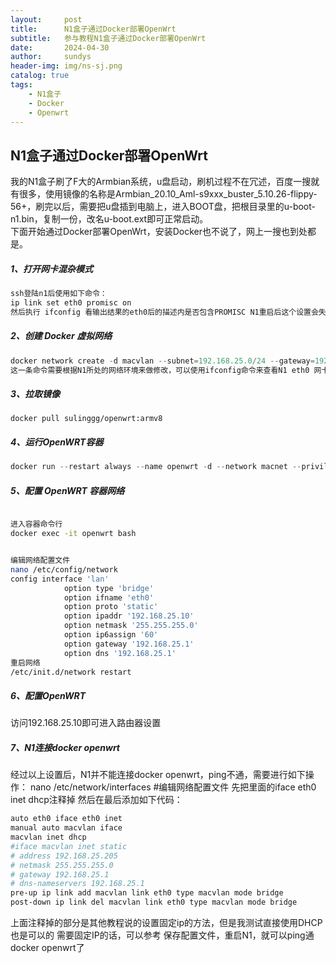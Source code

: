 ```yaml
---
layout:     post
title:      N1盒子通过Docker部署OpenWrt
subtitle:   参与教程N1盒子通过Docker部署OpenWrt
date:       2024-04-30
author:     sundys
header-img: img/ns-sj.png
catalog: true
tags:
    - N1盒子
    - Docker
    - Openwrt
---
```


## N1盒子通过Docker部署OpenWrt

我的N1盒子刷了F大的Armbian系统，u盘启动，刷机过程不在冗述，百度一搜就有很多，使用镜像的名称是Armbian\_20.10\_Aml-s9xxx\_buster\_5.10.26-flippy-56+，刷完以后，需要把u盘插到电脑上，进入BOOT盘，把根目录里的u-boot-n1.bin，复制一份，改名u-boot.ext即可正常启动。  
下面开始通过Docker部署OpenWrt，安装Docker也不说了，网上一搜也到处都是。

##### 1、打开网卡混杂模式

```csharp
ssh登陆n1后使用如下命令：  
ip link set eth0 promisc on  
然后执行 ifconfig 看输出结果的eth0后的描述内是否包含PROMISC N1重启后这个设置会失效，所以最好把这条命令加到/etc/rc.local中
```

##### 2、创建 Docker 虚拟网络

```php
docker network create -d macvlan --subnet=192.168.25.0/24 --gateway=192.168.25.1 -o parent=eth0 macnet  
这一条命令需要根据N1所处的网络环境来做修改，可以使用ifconfig命令来查看N1 eth0 网卡获得的IP地址，如果N1获得的IP地址为192.168.2.154，那么说明N1处在192.168.2.x网段，相应的，命令中的192.168.25.0和192.168.25.1需要被替换成 192.168.2.0和192.168.2.1
```

##### 3、拉取镜像

```undefined
docker pull sulinggg/openwrt:armv8
```

##### 4、运行OpenWRT容器

```kotlin
docker run --restart always --name openwrt -d --network macnet --privileged sulinggg/openwrt:armv8 /sbin/init
```

##### 5、配置 OpenWRT 容器网络

```bash

进入容器命令行  
docker exec -it openwrt bash  


编辑网络配置文件  
nano /etc/config/network  
config interface 'lan'  
            option type 'bridge'  
			option ifname 'eth0'  
			option proto 'static'  
			option ipaddr '192.168.25.10'  
			option netmask '255.255.255.0'  
			option ip6assign '60'  
			option gateway '192.168.25.1'  
			option dns '192.168.25.1' 
重启网络  
/etc/init.d/network restart
```

##### 6、配置OpenWRT

访问192.168.25.10即可进入路由器设置

##### 7、N1连接docker openwrt

经过以上设置后，N1并不能连接docker openwrt，ping不通，需要进行如下操作：
nano /etc/network/interfaces #编辑网络配置文件 先把里面的iface eth0 inet dhcp注释掉 然后在最后添加如下代码：
```bash 
auto eth0 iface eth0 inet  
manual auto macvlan iface  
macvlan inet dhcp  
#iface macvlan inet static  
# address 192.168.25.205  
# netmask 255.255.255.0  
# gateway 192.168.25.1  
# dns-nameservers 192.168.25.1  
pre-up ip link add macvlan link eth0 type macvlan mode bridge  
post-down ip link del macvlan link eth0 type macvlan mode bridge  
```
上面注释掉的部分是其他教程说的设置固定ip的方法，但是我测试直接使用DHCP也是可以的 需要固定IP的话，可以参考 保存配置文件，重启N1，就可以ping通docker openwrt了
